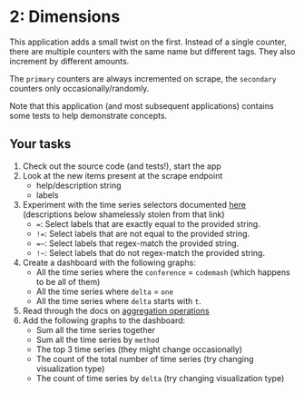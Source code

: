 # 2: Dimensions

This application adds a small twist on the first.
Instead of a single counter, there are multiple counters with the same name but different tags.
They also increment by different amounts.

The `primary` counters are always incremented on scrape, the `secondary` counters only occasionally/randomly.

Note that this application (and most subsequent applications) contains some tests to help demonstrate concepts.

## Your tasks
1. Check out the source code (and tests!), start the app
2. Look at the new items present at the scrape endpoint
   * help/description string
   * labels
3. Experiment with the time series selectors documented [here](https://prometheus.io/docs/prometheus/latest/querying/basics/#time-series-selectors) (descriptions below shamelessly stolen from that link)
   * `=`: Select labels that are exactly equal to the provided string.
   * `!=`: Select labels that are not equal to the provided string.
   * `=~`: Select labels that regex-match the provided string.
   * `!~`: Select labels that do not regex-match the provided string.
4. Create a dashboard with the following graphs:
   * All the time series where the `conference` = `codemash` (which happens to be all of them)
   * All the time series where `delta` = `one`
   * All the time series where `delta` starts with `t`.
5. Read through the docs on [aggregation operations](https://prometheus.io/docs/prometheus/latest/querying/operators/#aggregation-operators)
6. Add the following graphs to the dashboard:
   * Sum all the time series together
   * Sum all the time series by `method`
   * The top 3 time series (they might change occasionally)
   * The count of the total number of time series (try changing visualization type)
   * The count of time series by `delta` (try changing visualization type)
         